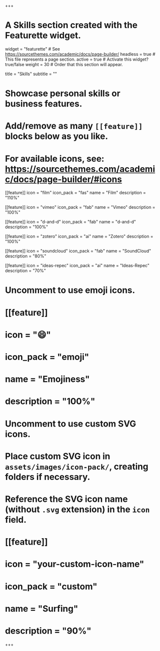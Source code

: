+++
# A Skills section created with the Featurette widget.
widget = "featurette"  # See https://sourcethemes.com/academic/docs/page-builder/
headless = true  # This file represents a page section.
active = true  # Activate this widget? true/false
weight = 30  # Order that this section will appear.

title = "Skills"
subtitle = ""

# Showcase personal skills or business features.
# 
# Add/remove as many `[[feature]]` blocks below as you like.
# 
# For available icons, see: https://sourcethemes.com/academic/docs/page-builder/#icons

[[feature]]
  icon = "film"
  icon_pack = "fas"
  name = "Film"
  description = "110%"

[[feature]]
  icon = "vimeo"
  icon_pack = "fab"
  name = "Vimeo"
  description = "100%"

[[feature]]
  icon = "d-and-d"
  icon_pack = "fab"
  name = "d-and-d"
  description = "100%"

[[feature]]
  icon = "zotero"
  icon_pack = "ai"
  name = "Zotero"
  description = "100%"
  
[[feature]]
  icon = "soundcloud"
  icon_pack = "fab"
  name = "SoundCloud"
  description = "80%"  
  
[[feature]]
  icon = "ideas-repec"
  icon_pack = "ai"
  name = "Ideas-Repec"
  description = "70%"



# Uncomment to use emoji icons.
# [[feature]]
#  icon = ":smile:"
#  icon_pack = "emoji"
#  name = "Emojiness"
#  description = "100%"  

# Uncomment to use custom SVG icons.
# Place custom SVG icon in `assets/images/icon-pack/`, creating folders if necessary.
# Reference the SVG icon name (without `.svg` extension) in the `icon` field.
# [[feature]]
#  icon = "your-custom-icon-name"
#  icon_pack = "custom"
#  name = "Surfing"
#  description = "90%"

+++
